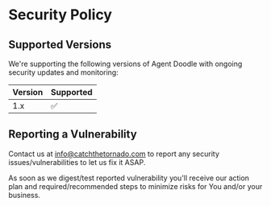 # Security Policy

## Supported Versions

We're supporting the following versions of Agent Doodle with ongoing security updates and monitoring:

| Version | Supported          |
| ------- | ------------------ |
| 1.x     | :white_check_mark: |

## Reporting a Vulnerability

Contact us at info@catchthetornado.com to report any security issues/vulnerabilities to let us fix it ASAP.

As soon as we digest/test reported vulnerability you'll receive our action plan and required/recommended steps to minimize risks for You and/or your business.

